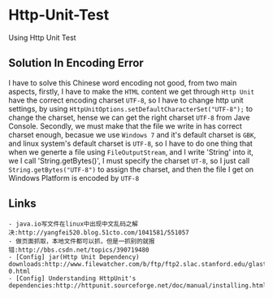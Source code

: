 # Http-Unit-Test
Using Http Unit Test

## Solution In Encoding Error
I have to solve this Chinese word encoding not good, from two main aspects, firstly,
I have to make the `HTML` content we get through `Http Unit` have the correct
encoding charset `UTF-8`, so I have to change http unit settings, by using
`HttpUnitOptions.setDefaultCharacterSet("UTF-8");` to change the charset, hense we
can get the right charset `UTF-8` from Jave Console. Secondly, we must make that the
file we write in has correct charset enough, becasue we use `Windows 7` and it's
default charset is `GBK`, and linux system's default charset is `UTF-8`, so I have to
do one thing that when we generte a file using `FileOutputStream`, and I write 'String'
into it, we I call 'String.getBytes()', I must specify the charset `UT-8`, so I just call
`String.getBytes("UTF-8")` to assign the charset, and then the file I get on Windows Platform
is encoded by `UTF-8`

## Links
    - java.io写文件在linux中出现中文乱码之解决:http://yangfei520.blog.51cto.com/1041581/551057
    - 做页面抓取，本地文件都可以抓，但是一抓别的就报错:http://bbs.csdn.net/topics/390719480
    - [Config] jar(Http Unit Dependency) downloads:http://www.filewatcher.com/b/ftp/ftp2.slac.stanford.edu/glast.u05/tog/Together6.0.1/lib-0.html
    - [Config] Understanding HttpUnit's dependencies:http://httpunit.sourceforge.net/doc/manual/installing.html
